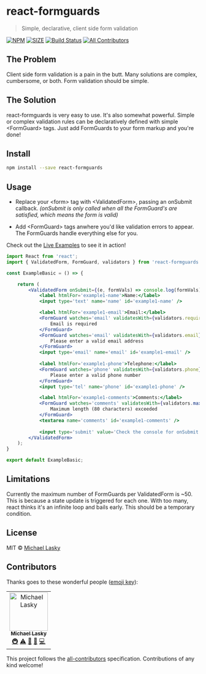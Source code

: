 # react-formguards
> Simple, declarative, client side form validation

[![NPM](https://img.shields.io/npm/v/react-formguards.svg)](https://www.npmjs.com/package/react-formguards) [![SIZE](https://img.shields.io/bundlephobia/min/react-formguards.svg)](https://www.npmjs.com/package/react-formguards) [![Build Status](https://travis-ci.com/michaellasky/react-formguards.svg?branch=master)](https://travis-ci.com/michaellasky/react-formguards) [![All Contributors](https://img.shields.io/badge/all_contributors-1-orange.svg?style=flat-square)](#contributors) 

## The Problem

Client side form validation is a pain in the butt.  Many solutions are complex, cumbersome, or both.  Form validation should be simple.

## The Solution

react-formguards is very easy to use.  It's also somewhat powerful.  Simple or complex validation rules can be declaratively defined with simple &lt;FormGuard&gt; tags.  Just add FormGuards to your form markup and you're done!     

## Install

```bash
npm install --save react-formguards
```

## Usage

* Replace your &lt;form&gt; tag with &lt;ValidatedForm&gt;, passing an onSubmit callback. 
  *(onSubmit is only called when all the FormGuard's are satisfied, which means the form is valid)*

* Add &lt;FormGuard&gt; tags anwhere you'd like validation errors to appear.  The FormGuards handle everything else for you.

Check out the [Live Examples](https://michaellasky.github.io/react-formguards/) to see it in action!

```jsx
import React from 'react';
import { ValidatedForm, FormGuard, validators } from 'react-formguards'

const ExampleBasic = () => {

    return (
        <ValidatedForm onSubmit={(e, formVals) => console.log(formVals)}>
            <label htmlFor='example1-name'>Name:</label>
            <input type='text' name='name' id='example1-name' />

            <label htmlFor='example1-email'>Email:</label>
            <FormGuard watches='email' validatesWith={validators.required} >
                Email is required  
            </FormGuard> 
            <FormGuard watches='email' validatesWith={validators.email} >
                Please enter a valid email address  
            </FormGuard> 
            <input type='email' name='email' id='example1-email' />  
            
            <label htmlFor='example1-phone'>Telephone:</label>
            <FormGuard watches='phone' validatesWith={validators.phone} >
                Please enter a valid phone number  
            </FormGuard> 
            <input type='tel' name='phone' id='example1-phone' />  

            <label htmlFor='example1-comments'>Comments:</label>
            <FormGuard watches='comments' validatesWith={validators.maxLength(80)} >
                Maximum length (80 characters) exceeded
            </FormGuard> 
            <textarea name='comments' id='example1-comments' />  
            
            <input type='submit' value='Check the console for onSubmit' />
        </ValidatedForm>
    );
}

export default ExampleBasic;
```

## Limitations 

Currently the maximum number of FormGuards per ValidatedForm is ~50.  This is because a state update is triggered for each one. With too many, react thinks it's an infinite loop and bails early.  This should be a temporary condition.  

## License

MIT © [Michael Lasky](https://github.com/NuclearHorseStudios)

## Contributors

Thanks goes to these wonderful people ([emoji key](https://allcontributors.org/docs/en/emoji-key)):

<!-- ALL-CONTRIBUTORS-LIST:START - Do not remove or modify this section -->
<!-- prettier-ignore -->
<table><tr><td align="center"><a href="https://github.com/michaellasky"><img src="https://avatars2.githubusercontent.com/u/6646599?v=4" width="100px;" alt="Michael Lasky"/><br /><sub><b>Michael Lasky</b></sub></a><br /><a href="#infra-michaellasky" title="Infrastructure (Hosting, Build-Tools, etc)">🚇</a> <a href="https://github.com/michaellasky/react-formguards/commits?author=michaellasky" title="Tests">⚠️</a> <a href="https://github.com/michaellasky/react-formguards/commits?author=michaellasky" title="Documentation">📖</a> <a href="#maintenance-michaellasky" title="Maintenance">🚧</a> <a href="https://github.com/michaellasky/react-formguards/commits?author=michaellasky" title="Code">💻</a></td></tr></table>

<!-- ALL-CONTRIBUTORS-LIST:END -->

This project follows the [all-contributors](https://github.com/all-contributors/all-contributors) specification. Contributions of any kind welcome!
